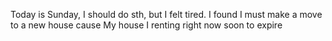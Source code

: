 Today is Sunday, I should do sth, but I felt tired. I found I must make a move to a new house cause My house I renting right now soon to expire

